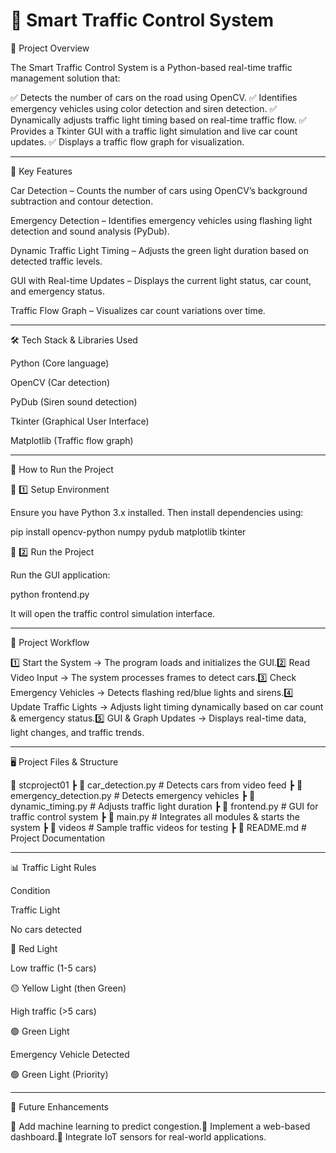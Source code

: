 # 🚦 Smart Traffic Control System

📌 Project Overview

The Smart Traffic Control System is a Python-based real-time traffic management solution that:

✅ Detects the number of cars on the road using OpenCV.
✅ Identifies emergency vehicles using color detection and siren detection.
✅ Dynamically adjusts traffic light timing based on real-time traffic flow.
✅ Provides a Tkinter GUI with a traffic light simulation and live car count updates.
✅ Displays a traffic flow graph for visualization.

---

🎯 Key Features

Car Detection – Counts the number of cars using OpenCV’s background subtraction and contour detection.

Emergency Detection – Identifies emergency vehicles using flashing light detection and sound analysis (PyDub).

Dynamic Traffic Light Timing – Adjusts the green light duration based on detected traffic levels.

GUI with Real-time Updates – Displays the current light status, car count, and emergency status.

Traffic Flow Graph – Visualizes car count variations over time.

---

🛠 Tech Stack & Libraries Used

Python (Core language)

OpenCV (Car detection)

PyDub (Siren sound detection)

Tkinter (Graphical User Interface)

Matplotlib (Traffic flow graph)

---

🚀 How to Run the Project

🔹 1️⃣ Setup Environment

Ensure you have Python 3.x installed. Then install dependencies using:

pip install opencv-python numpy pydub matplotlib tkinter

🔹 2️⃣ Run the Project

Run the GUI application:

python frontend.py

It will open the traffic control simulation interface.

---

📸 Project Workflow

1️⃣ Start the System → The program loads and initializes the GUI.2️⃣ Read Video Input → The system processes frames to detect cars.3️⃣ Check Emergency Vehicles → Detects flashing red/blue lights and sirens.4️⃣ Update Traffic Lights → Adjusts light timing dynamically based on car count & emergency status.5️⃣ GUI & Graph Updates → Displays real-time data, light changes, and traffic trends.

---

🖥 Project Files & Structure

📂 stcproject01
 ┣ 📜 car_detection.py  # Detects cars from video feed
 ┣ 📜 emergency_detection.py  # Detects emergency vehicles
 ┣ 📜 dynamic_timing.py  # Adjusts traffic light duration
 ┣ 📜 frontend.py  # GUI for traffic control system
 ┣ 📜 main.py  # Integrates all modules & starts the system
 ┣ 📂 videos  # Sample traffic videos for testing
 ┣ 📜 README.md  # Project Documentation

 ---

📊 Traffic Light Rules

Condition

Traffic Light

No cars detected

🔴 Red Light

Low traffic (1-5 cars)

🟡 Yellow Light (then Green)

High traffic (>5 cars)

🟢 Green Light

Emergency Vehicle Detected

🟢 Green Light (Priority)

---

📢 Future Enhancements

🔹 Add machine learning to predict congestion.🔹 Implement a web-based dashboard.🔹 Integrate IoT sensors for real-world applications.

